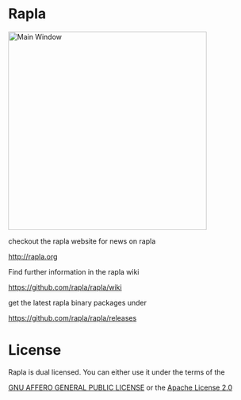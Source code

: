 # Rapla

<img src="https://www.karlsruhe.dhbw.de/fileadmin/user_upload/images/content/Einrichtungen/IT.Service-Center/r2_main-week-view.JPG" height="400" alt="Main Window" />

checkout the rapla website for news on rapla 

http://rapla.org

Find further information in the rapla wiki

https://github.com/rapla/rapla/wiki

get the latest rapla binary packages under

https://github.com/rapla/rapla/releases

# License

Rapla is dual licensed. You can either use it under the terms of the 

[GNU AFFERO GENERAL PUBLIC LICENSE](LICENSE_GPL3) or the [Apache License 2.0](LICENSE_APACHE2)
